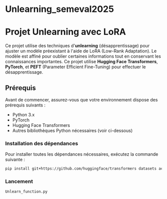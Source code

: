 # Unlearning_semeval2025

# Projet Unlearning avec LoRA

Ce projet utilise des techniques d'**unlearning** (désapprentissage) pour ajuster un modèle préexistant à l'aide de LoRA (Low-Rank Adaptation). Le modèle est affiné pour oublier certaines informations tout en conservant les connaissances importantes. Ce projet utilise **Hugging Face Transformers**, **PyTorch**, et **PEFT** (Parameter Efficient Fine-Tuning) pour effectuer le désapprentissage.

## Prérequis

Avant de commencer, assurez-vous que votre environnement dispose des prérequis suivants :

- Python 3.x
- PyTorch
- Hugging Face Transformers
- Autres bibliothèques Python nécessaires (voir ci-dessous)

### Installation des dépendances

Pour installer toutes les dépendances nécessaires, exécutez la commande suivante :

```bash
pip install git+https://github.com/huggingface/transformers datasets accelerate deepspeed evaluate matplotlib hydra-core trl omegaconf peft rouge_score tqdm einops packaging bitsandbytes scipy ninja
```
### Lancement 
```bash
Unlearn_function.py
```